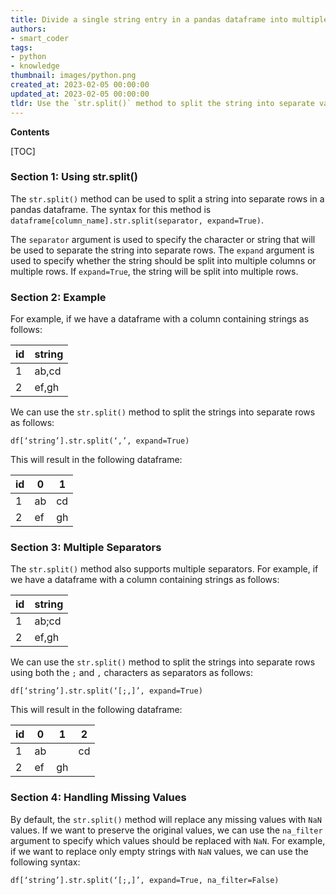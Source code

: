 ```yaml
---
title: Divide a single string entry in a pandas dataframe into multiple rows
authors:
- smart_coder
tags:
- python
- knowledge
thumbnail: images/python.png
created_at: 2023-02-05 00:00:00
updated_at: 2023-02-05 00:00:00
tldr: Use the `str.split()` method to split the string into separate values and then assign each value to a new row.
---
```


**Contents**

[TOC]

### Section 1: Using str.split()

The `str.split()` method can be used to split a string into separate rows in a pandas dataframe. The syntax for this method is `dataframe[column_name].str.split(separator, expand=True)`.

The `separator` argument is used to specify the character or string that will be used to separate the string into separate rows. The `expand` argument is used to specify whether the string should be split into multiple columns or multiple rows. If `expand=True`, the string will be split into multiple rows.

### Section 2: Example

For example, if we have a dataframe with a column containing strings as follows:

| id | string | 
|----|--------| 
| 1  | ab,cd  | 
| 2  | ef,gh  |

We can use the `str.split()` method to split the strings into separate rows as follows:

```
df[‘string’].str.split(‘,’, expand=True)

```

This will result in the following dataframe:

| id | 0 | 1 | 
|----|---|---| 
| 1  | ab | cd | 
| 2  | ef | gh |

### Section 3: Multiple Separators

The `str.split()` method also supports multiple separators. For example, if we have a dataframe with a column containing strings as follows:

| id | string | 
|----|--------| 
| 1  | ab;cd  | 
| 2  | ef,gh  |

We can use the `str.split()` method to split the strings into separate rows using both the `;` and `,` characters as separators as follows:

```
df[‘string’].str.split(‘[;,]’, expand=True)

```

This will result in the following dataframe:

| id | 0 | 1 | 2 | 
|----|---|---|---| 
| 1  | ab |   | cd | 
| 2  | ef | gh |   |

### Section 4: Handling Missing Values

By default, the `str.split()` method will replace any missing values with `NaN` values. If we want to preserve the original values, we can use the `na_filter` argument to specify which values should be replaced with `NaN`. For example, if we want to replace only empty strings with `NaN` values, we can use the following syntax:

```
df[‘string’].str.split(‘[;,]’, expand=True, na_filter=False)

```
